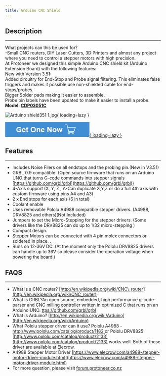 ```yaml
---
title: Arduino CNC Shield
---
```


## Description
-----------

What projects can this be used for?   
-Small CNC routers, DIY Laser Cutters, 3D Printers and almost any project where you need to control a stepper motors with high precision.   
At Protoneer we designed this simple Arduino CNC shield kit (Arduino Extension Board) with the following features:   
New with Version 3.51:  
Added circuitry for End-Stop and Probe signal filtering. This eliminates false triggers and makes it possible use non-shielded cable for end-stops/probes.  
Bigger Solder pads making it easier to assemble.  
Probe pin labels have been updated to make it easier to install a probe.  
**Model: [CDP03051C](https://www.elecrow.com/arduino-cnc-shield-v3-51-grbl-v0-9-compatible-uses-pololu-drivers.html)**  

![Arduino shield351 1.jpg](https://wiki.elecrow.com/images/thumb/a/a8/Arduino_shield351_1.jpg/500px-Arduino_shield351_1.jpg){ loading=lazy }

[![Alt text](./assets/images/Get_one_now.png){ loading=lazy }](https://www.elecrow.com/arduino-cnc-shield-v3-51-grbl-v0-9-compatible-uses-pololu-drivers.html?wiki "Title text")

## Features
--------

- Includes Noise Filers on all endstops and the probing pin.(New in V3.51)
- GRBL 0.9 compatible. (Open source firmware that runs on an Arduino UNO that turns G-code commands into stepper signals [https://github.com/grbl/grbl](https://github.com/grbl/grbl))
- 4-Axis support (X, Y, Z , A-Can duplicate X,Y,Z or do a full 4th axis with custom firmware using pins A4 and A3)
- 2 x End stops for each axis (6 in total)
- Coolant enable
- Uses removable Pololu A4988 compatible stepper drivers. (A4988, DRV8825 and others)(Not Included)
- Jumpers to set the Micro-Stepping for the stepper drivers. (Some drivers like the DRV8825 can do up to 1/32 micro-stepping )
- Compact design.
- Stepper Motors can be connected with 4 pin molex connectors or soldered in place. .
- Runs on 12-36V DC. (At the moment only the Pololu DRV8825 drivers can handle up to 36V so please consider the operation voltage when powering the board.)

## FAQS
----

- What is a CNC router? [http://en.wikipedia.org/wiki/CNC\_router](http://en.wikipedia.org/wiki/CNC_router)
- What is GRBL?An open source, embedded, high performance g-code-parser and CNC milling controller written in optimized C that runs on an Arduino UNO. [ttps://github.com/grbl/grbl](https://github.com/grbl/grbl)
- What is Arduino? [http://en.wikipedia.org/wiki/Arduino](http://en.wikipedia.org/wiki/Arduino)
- What Pololu stepper driver can it use? Pololu A4988 - [http://www.pololu.com/catalog/product/1182 ](http://www.pololu.com/catalog/product/1182)or Pololu DRV8825 [http://www.pololu.com/catalog/product/2133](http://www.pololu.com/catalog/product/2133) works well. Both of these driver are available at Elecrow.
- A4988 Stepper Motor Driver [https://www.elecrow.com/a4988-stepper-motor-driver-module.html](https://www.elecrow.com/a4988-stepper-motor-driver-module.html)
- For more question, please visit [forum.protoneer.co.nz](https://forum.protoneer.co.nz/)